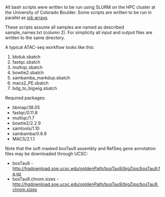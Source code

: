 All bash scripts were written to be run using SLURM on the HPC cluster at the University of Colorado Boulder. Some scripts are written to be run in parallel as [job arrays](https://slurm.schedmd.com/job_array.html).

These scripts assume all samples are named as described sample_names.txt (column 2). For simplicity all input and output files are written to the same directory.

A typical ATAC-seq workflow looks like this:
1. bbduk.sbatch
2. fastqc.sbatch
3. multiqc.sbatch
4. bowtie2.sbatch
5. sambamba_markdup.sbatch
6. macs2_PE.sbatch
7. bdg_to_bigwig.sbatch

Required packages:
* bbmap/38.05
* fastqc/0.11.8
* multiqc/1.7
* bowtie2/2.2.9
* samtools/1.10
* sambamba/0.6.9
* MACS/2.1.1

Note that the soft masked bosTau9 assembly and RefSeq gene annotation files may be downloaded through UCSC:
* bosTau9 - http://hgdownload.soe.ucsc.edu/goldenPath/bosTau9/bigZips/bosTau9.fa.gz
* bosTau9.chrom.sizes - http://hgdownload.soe.ucsc.edu/goldenPath/bosTau9/bigZips/bosTau9.chrom.sizes